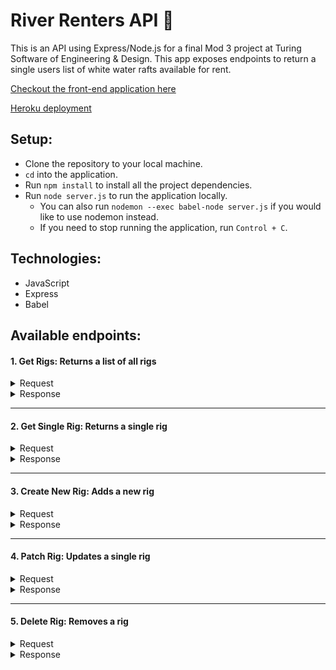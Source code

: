 # River Renters API 🛶

This is an API using Express/Node.js for a final Mod 3 project at Turing Software of Engineering & Design.
This app exposes endpoints to return a single users list of white water rafts available for rent.

[Checkout the front-end application here](https://github.com/JoeRupp/river-renters)

[Heroku deployment](https://river-renters-api.herokuapp.com/)

## Setup:
- Clone the repository to your local machine.
- `cd` into the application.
- Run `npm install` to install all the project dependencies.
- Run `node server.js` to run the application locally.
  - You can also run `nodemon --exec babel-node server.js` if you would like to use nodemon instead.
  - If you need to stop running the application, run `Control + C`.

## Technologies:
- JavaScript
- Express
- Babel

## Available endpoints:

#### 1. Get Rigs: Returns a list of all rigs

<details>
  <summary> Request </summary>
  
  *GET `https://river-renters-api.herokuapp.com/api/v1/rigs`*
  
  </details>
  
  <details>
    <summary> Response </summary>
  
```  
 {
  [
  {
    id: 1,
    status: "available",
    name: "NRS Expedition-136 - fully rigged",
    brand: "NRS",
    type: "Multi-day",
    cost: 195,
    rentStartDate: "",
    rentEndDate: "",
    description:
      "The 13 ft 6in NRS E-136 plays like a 13' boat and works like a 14' boat. Its aggressive rocker and wide stance make it fun but dependable in the rapids. Great for fishing, overnights and just seeking thrills.",
    photoId: "exampleImage.png",
  },
  {
    id: 2,
    status: "available",
    name: "NRS Expedition-136 - fully rigged",
    brand: "NRS",
    type: "Multi-day",
    cost: 195,
    rentStartDate: "",
    rentEndDate: "",
    description:
      "The 13 ft 6in NRS E-136 plays like a 13' boat and works like a 14' boat. Its aggressive rocker and wide stance make it fun but dependable in the rapids. Great for fishing, overnights and just seeking thrills.",
    photoId: "exampleImage.png",
  },
  ... etc
  ]
}

```
</details>

---

####  2. Get Single Rig: Returns a single rig

<details>
  <summary> Request </summary>

  *GET `https://river-renters-api.herokuapp.com/api/v1/rigs/1`*

  </details>

  <details>
    <summary> Response </summary>

```

{
  id: 1,
  status: "available",
  name: "NRS Expedition-136 - fully rigged",
  brand: "NRS",
  type: "Multi-day",
  cost: 195,
  rentStartDate: "",
  rentEndDate: "",
  description:
  "The 13 ft 6in NRS E-136 plays like a 13' boat and works like a 14' boat. Its aggressive rocker and wide stance make it fun but dependable in the rapids. Great for fishing, overnights and just seeking thrills.",
  photoId: "exampleImage.png"
}

```
</details>

---

  #### 3. Create New Rig: Adds a new rig

<details>
  <summary> Request </summary>

  *POST `https://river-renters-api.herokuapp.com/api/v1/rigs`*

```

{
  "name": "Maravia 14X24 Cataraft - fully rigged",
  "brand": "Maravia",
  "type": "Multi-day",
  "cost": 150,
  "description": "Smooth curved bow and stern profiles on this highly maneuverable cataraft cut the water more like a hard hull and gives better handling characteristics.",
  "photoId": "exampleImage.png"
}

```
</details>

<details>
  <summary> Response </summary>

```

{
  id: 5749006037252849,
  status: "available",
  name: "Maravia 14X24 Cataraft - fully rigged",
  brand: "Maravia",
  type: "Multi-day",
  cost: 150,
  rentStartDate: "",
  rentEndDate: "",
  description:
  "Smooth curved bow and stern profiles on this highly maneuverable cataraft cut the water more like a hard hull and gives better handling characteristics.",
  photoId: "exampleImage.png",
}

```
</details>

---

  #### 4. Patch Rig: Updates a single rig

<details>
  <summary> Request </summary>

  *Patch `https://river-renters-api.herokuapp.com/api/v1/rigs/5749006037252849`*

```

{
  status: "rented",
  rentStartDate: "06.27.2022",
  rentEndDate: "07.04.2022"
}

```
</details>

<details>
  <summary> Response </summary>

```

{
  id: 5749006037252849,
  status: "rented",
  name: "Maravia 14X24 Cataraft - fully rigged",
  brand: "Maravia",
  type: "Multi-day",
  cost: 150,
  rentStartDate: "06.27.2022",
  rentEndDate: "07.04.2022",
  description:
  "Smooth curved bow and stern profiles on this highly maneuverable cataraft cut the water more like a hard hull and gives better handling characteristics.",
  photoId: "exampleImage.png",
}

```
</details>

---

  #### 5. Delete Rig: Removes a rig

<details>
  <summary> Request </summary>

  *Delete `https://river-renters-api.herokuapp.com/api/v1/rigs/1`*

</details>

<details>
  <summary> Response </summary>

```

{
  [
    {
    id: 2,
    status: "available",
    name: "NRS Expedition-136 - fully rigged",
    brand: "NRS",
    type: "Multi-day",
    cost: 195,
    rentStartDate: "",
    rentEndDate: "",
    description:
    "The 13 ft 6in NRS E-136 plays like a 13' boat and works like a 14' boat. Its aggressive rocker and wide stance make it fun but dependable in the rapids. Great for fishing, overnights and just seeking thrills.",
    photoId: "exampleImage.png",
    },
  ... etc
  ]
}

```
</details>
